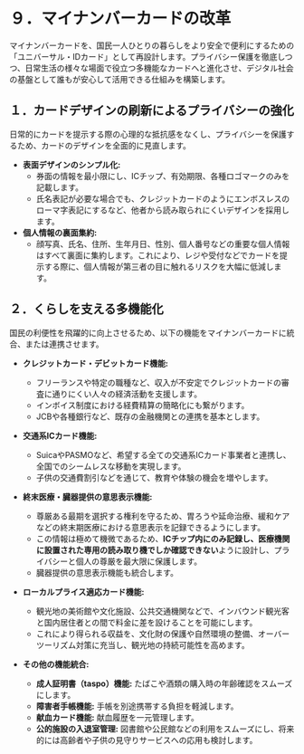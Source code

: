 # ９．マイナンバーカードの改革

マイナンバーカードを、国民一人ひとりの暮らしをより安全で便利にするための「ユニバーサル・IDカード」として再設計します。プライバシー保護を徹底しつつ、日常生活の様々な場面で役立つ多機能なカードへと進化させ、デジタル社会の基盤として誰もが安心して活用できる仕組みを構築します。

## １．カードデザインの刷新によるプライバシーの強化

日常的にカードを提示する際の心理的な抵抗感をなくし、プライバシーを保護するため、カードのデザインを全面的に見直します。

*   **表面デザインのシンプル化:**
    *   券面の情報を最小限にし、ICチップ、有効期限、各種ロゴマークのみを記載します。
    *   氏名表記が必要な場合でも、クレジットカードのようにエンボスレスのローマ字表記にするなど、他者から読み取られにくいデザインを採用します。
*   **個人情報の裏面集約:**
    *   顔写真、氏名、住所、生年月日、性別、個人番号などの重要な個人情報はすべて裏面に集約します。これにより、レジや受付などでカードを提示する際に、個人情報が第三者の目に触れるリスクを大幅に低減します。

## ２．くらしを支える多機能化

国民の利便性を飛躍的に向上させるため、以下の機能をマイナンバーカードに統合、または連携させます。

*   **クレジットカード・デビットカード機能:**
    *   フリーランスや特定の職種など、収入が不安定でクレジットカードの審査に通りにくい人々の経済活動を支援します。
    *   インボイス制度における経費精算の簡略化にも繋がります。
    *   JCBや各種銀行など、既存の金融機関との連携を基本とします。

*   **交通系ICカード機能:**
    *   SuicaやPASMOなど、希望する全ての交通系ICカード事業者と連携し、全国でのシームレスな移動を実現します。
    *   子供の交通費割引などを通じて、教育や体験の機会を増やします。

*   **終末医療・臓器提供の意思表示機能:**
    *   尊厳ある最期を選択する権利を守るため、胃ろうや延命治療、緩和ケアなどの終末期医療における意思表示を記録できるようにします。
    *   この情報は極めて機微であるため、**ICチップ内にのみ記録し、医療機関に設置された専用の読み取り機でしか確認できない**ように設計し、プライバシーと個人の尊厳を最大限に保護します。
    *   臓器提供の意思表示機能も統合します。

*   **ローカルプライス適応カード機能:**
    *   観光地の美術館や文化施設、公共交通機関などで、インバウンド観光客と国内居住者との間で料金に差を設けることを可能にします。
    *   これにより得られる収益を、文化財の保護や自然環境の整備、オーバーツーリズム対策に充当し、観光地の持続可能性を高めます。

*   **その他の機能統合:**
    *   **成人証明書（taspo）機能:** たばこや酒類の購入時の年齢確認をスムーズにします。
    *   **障害者手帳機能:** 手帳を別途携帯する負担を軽減します。
    *   **献血カード機能:** 献血履歴を一元管理します。
    *   **公的施設の入退室管理:** 図書館や公民館などの利用をスムーズにし、将来的には高齢者や子供の見守りサービスへの応用も検討します。
